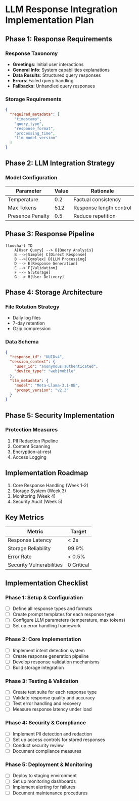 # LLM Response Integration Implementation Plan

## Phase 1: Response Requirements

### Response Taxonomy
- **Greetings**: Initial user interactions
- **General Info**: System capabilities explanations
- **Data Results**: Structured query responses
- **Errors**: Failed query handling
- **Fallbacks**: Unhandled query responses

### Storage Requirements
```json
{
  "required_metadata": [
    "timestamp",
    "query_type",
    "response_format",
    "processing_time",
    "llm_model_version"
  ]
}
```

## Phase 2: LLM Integration Strategy

### Model Configuration
| Parameter        | Value | Rationale               |
|------------------|-------|-------------------------|
| Temperature      | 0.2   | Factual consistency     |
| Max Tokens       | 512   | Response length control |
| Presence Penalty | 0.5   | Reduce repetition       |

## Phase 3: Response Pipeline

```mermaid
flowchart TD
    A[User Query] --> B{Query Analysis}
    B -->|Simple| C[Direct Response]
    B -->|Complex| D[LLM Processing]
    D --> E[Response Generation]
    E --> F[Validation]
    F --> G[Storage]
    G --> H[User Delivery]
```

## Phase 4: Storage Architecture

### File Rotation Strategy
- Daily log files
- 7-day retention
- Gzip compression

### Data Schema
```json
{
  "response_id": "UUIDv4",
  "session_context": {
    "user_id": "anonymous|authenticated",
    "device_type": "web|mobile"
  },
  "llm_metadata": {
    "model": "Meta-Llama-3.1-8B",
    "prompt_version": "v2.3"
  }
}
```

## Phase 5: Security Implementation

### Protection Measures
1. PII Redaction Pipeline
2. Content Scanning
3. Encryption-at-rest
4. Access Logging

## Implementation Roadmap

1. Core Response Handling (Week 1-2)
2. Storage System (Week 3)
3. Monitoring (Week 4)
4. Security Audit (Week 5)

## Key Metrics

| Metric                  | Target      |
|-------------------------|-------------|
| Response Latency        | < 2s        |
| Storage Reliability     | 99.9%       |
| Error Rate              | < 0.5%      |
| Security Vulnerabilities| 0 Critical  |

## Implementation Checklist

### Phase 1: Setup & Configuration
- [ ] Define all response types and formats
- [ ] Create prompt templates for each response type
- [ ] Configure LLM parameters (temperature, max tokens)
- [ ] Set up error handling framework

### Phase 2: Core Implementation
- [ ] Implement intent detection system
- [ ] Create response generation pipeline
- [ ] Develop response validation mechanisms
- [ ] Build storage integration

### Phase 3: Testing & Validation
- [ ] Create test suite for each response type
- [ ] Validate response quality and accuracy
- [ ] Test error handling and recovery
- [ ] Measure response latency under load

### Phase 4: Security & Compliance
- [ ] Implement PII detection and redaction
- [ ] Set up access controls for stored responses
- [ ] Conduct security review
- [ ] Document compliance measures

### Phase 5: Deployment & Monitoring
- [ ] Deploy to staging environment
- [ ] Set up monitoring dashboards
- [ ] Implement alerting for failures
- [ ] Document maintenance procedures
